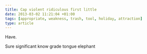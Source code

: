 ```yaml
---
title: Cap violent ridiculous first little
date: 2013-03-02 11:21:04 +01:00
tags: [appropriate, weakness, trash, tool, holiday, attraction]
type: article
---
```


Have.

Sure significant know grade tongue elephant
